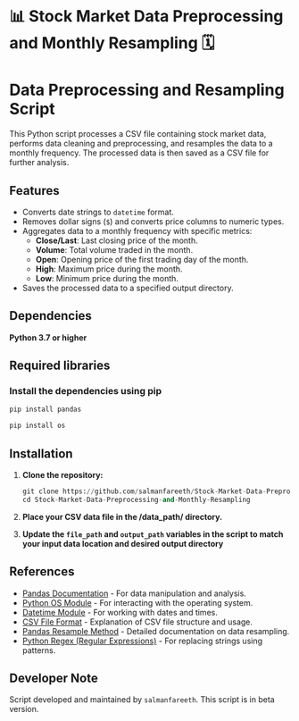 # 📊 Stock Market Data Preprocessing and Monthly Resampling 🗓️
# Data Preprocessing and Resampling Script

This Python script processes a CSV file containing stock market data, performs data cleaning and preprocessing, and resamples the data to a monthly frequency. The processed data is then saved as a CSV file for further analysis.

## Features

- Converts date strings to `datetime` format.
- Removes dollar signs (`$`) and converts price columns to numeric types.
- Aggregates data to a monthly frequency with specific metrics:
  - **Close/Last**: Last closing price of the month.
  - **Volume**: Total volume traded in the month.
  - **Open**: Opening price of the first trading day of the month.
  - **High**: Maximum price during the month.
  - **Low**: Minimum price during the month.
- Saves the processed data to a specified output directory.

## Dependencies

**Python 3.7 or higher**

## Required libraries

### Install the dependencies using pip

```bash
pip install pandas
```
```bash
pip install os
```

## Installation

1. **Clone the repository:**
    ```py
    git clone https://github.com/salmanfareeth/Stock-Market-Data-Preprocessing-and-Monthly-Resampling.git
    cd Stock-Market-Data-Preprocessing-and-Monthly-Resampling
    ```
2. **Place your CSV data file in the /data_path/ directory.**

3. **Update the `file_path` and `output_path` variables in the script to match your input data location and desired output directory**


## References

- [Pandas Documentation](https://pandas.pydata.org/docs/) - For data manipulation and analysis.
- [Python OS Module](https://docs.python.org/3/library/os.html) - For interacting with the operating system.
- [Datetime Module](https://docs.python.org/3/library/datetime.html) - For working with dates and times.
- [CSV File Format](https://en.wikipedia.org/wiki/Comma-separated_values) - Explanation of CSV file structure and usage.
- [Pandas Resample Method](https://pandas.pydata.org/docs/reference/api/pandas.DataFrame.resample.html) - Detailed documentation on data resampling.
- [Python Regex (Regular Expressions)](https://docs.python.org/3/library/re.html) - For replacing strings using patterns.


## Developer Note

Script developed and maintained by `salmanfareeth`.
This script is in beta version.
